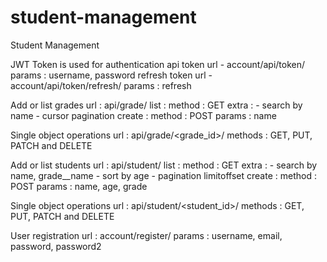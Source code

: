 # student-management
Student Management

JWT Token is used for authentication
api token url - account/api/token/
  params : username, password
refresh token url - account/api/token/refresh/
  params : refresh

Add or list grades
  url : api/grade/
  list :
    method : GET
    extra :
      - search by name
      - cursor pagination
  create :
    method : POST
    params : name

Single object operations
  url : api/grade/<grade_id>/
  methods : GET, PUT, PATCH and DELETE
   
Add or list students
  url : api/student/
  list :
    method : GET
    extra : 
      - search by name, grade__name
      - sort by age
      - pagination limitoffset
  create :
    method : POST
    params : name, age, grade

Single object operations
  url : api/student/<student_id>/
  methods : GET, PUT, PATCH and DELETE
 
User registration
  url : account/register/
  params : username, email, password, password2
